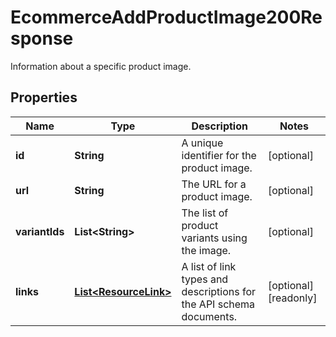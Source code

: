 

# EcommerceAddProductImage200Response

Information about a specific product image.

## Properties

| Name | Type | Description | Notes |
|------------ | ------------- | ------------- | -------------|
|**id** | **String** | A unique identifier for the product image. |  [optional] |
|**url** | **String** | The URL for a product image. |  [optional] |
|**variantIds** | **List&lt;String&gt;** | The list of product variants using the image. |  [optional] |
|**links** | [**List&lt;ResourceLink&gt;**](ResourceLink.md) | A list of link types and descriptions for the API schema documents. |  [optional] [readonly] |




